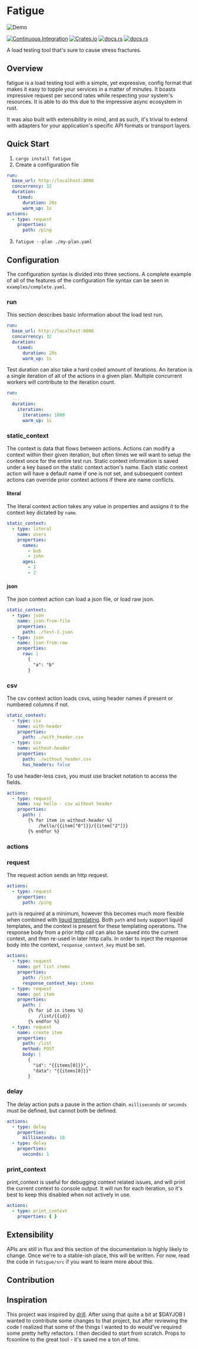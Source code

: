 # Fatigue
![Demo](./docs/demo.gif)

[![Continuous Integration][ci-badge]][ci-url]
[![Crates.io][crates-badge]][crates-url]
[![docs.rs][docs-badge]][docs-url]
[![docs.rs][license-badge]][license-url]

[ci-badge]: https://github.com/pdylanross/fatigue/actions/workflows/ci.yaml/badge.svg
[ci-url]: https://github.com/pdylanross/fatigue/actions/workflows/ci.yam
[docs-badge]: https://img.shields.io/docsrs/libfatigue
[docs-url]: https://docs.rs/libfatigue/latest/libfatigue/
[crates-badge]: https://img.shields.io/crates/v/libfatigue.svg
[crates-url]: https://crates.io/crates/libfatigue
[license-badge]: https://img.shields.io/crates/l/libfatigue
[license-url]: https://github.com/pdylanross/fatigue/blob/main/LICENSE

A load testing tool that's sure to cause stress fractures.


## Overview

fatigue is a load testing tool with a simple, yet expressive, config format that makes it easy to topple your services in a matter of minutes. It boasts impressive request per second rates while respecting your system's resources. It is able to do this due to the impressive async ecosystem in rust. 

It was also built with extensibility in mind, and as such, it's trivial to extend with adapters for your application's specific API formats or transport layers. 

## Quick Start

1. `cargo install fatigue`
2. Create a configuration file
```yaml
run:
  base_url: http://localhost:8000
  concurrency: 32
  duration:
    timed:
      duration: 20s
      warm_up: 1s
actions:
  - type: request
    properties:
      path: /ping

```
3. `fatigue --plan ./my-plan.yaml`

## Configuration

The configuration syntax is divided into three sections. A complete example of all of the features of the configuration file syntax can be seen in `examples/complete.yaml`.

### run

This section describes basic information about the load test run.
```yaml
run:
  base_url: http://localhost:8000
  concurrency: 32
  duration:
    timed:
      duration: 20s
      warm_up: 1s
```

Test duration can also take a hard coded amount of iterations. An iteration is a single iteration of all of the actions in a given plan. Multiple concurrent workers will contribute to the iteration count.

```yaml
run:
  ...
  duration:
    iteration:
      iterations: 1000
      warm_up: 1s
```

### static_context

The context is data that flows between actions. Actions can modify a context within their given iteration, but often times we will want to setup the context once for the entire test run. Static context information is saved under a key based on the static context action's name. Each static context action will have a default name if one is not set, and subsequent context actions can override prior context actions if there are name conflicts. 

#### literal

The literal context action takes any value in properties and assigns it to the context key dictated by `name`. 

```yaml
static_context:
  - type: literal
    name: users
    properties:
      names:
        - bob
        - john
      ages:
        - 1
        - 2
```


#### json

The json context action can load a json file, or load raw json.

```yaml
static_context:
  - type: json
    name: json-from-file
    properties:
      path: ./test-1.json
  - type: json
    name: json-from-raw
    properties:
      raw: |
        {
          "a": "b"
        }
```

### csv

The csv context action loads csvs, using header names if present or numbered columns if not.

```yaml
static_context:
  - type: csv
    name: with-header
    properties:
      path: ./with_header.csv
  - type: csv
    name: without-header
    properties:
      path: ./without_header.csv
      has_headers: false
```

To use header-less csvs, you must use bracket notation to access the fields.

```yaml
actions:
  - type: request
    name: say hello - csv without header
    properties:
      path: |
        {% for item in without-header %}
            /hello/{{item["0"]}}/{{item["2"]}}
        {% endfor %}
```

### actions

### request

The request action sends an http request.

```yaml
actions:
  - type: request
    properties:
      path: /ping
```

`path` is required at a minimum, however this becomes much more flexible when combined with [liquid templating](https://shopify.github.io/liquid/). Both `path` and `body` support liquid templates, and the context is present for these templating operations. The response body from a prior http call can also be saved into the current context, and then re-used in later http calls. In order to inject the response body into the context, `response_context_key` must be set.

```yaml
actions:
  - type: request
    name: get list items
    properties:
      path: /list
      response_context_key: items
  - type: request
    name: get item
    properties:
      path: |
        {% for id in items %}
            /list/{{id}}
        {% endfor %}
  - type: request
    name: create item
    properties:
      path: /list
      method: POST
      body: |
        {
          "id": "{{items[0]}}",
          "data": "{{items[0]}}"
        }
```

### delay

The delay action puts a pause in the action chain. `milliseconds` or `seconds` must be defined, but cannot both be defined.

```yaml
actions:
  - type: delay
    properties:
      milliseconds: 10
  - type: delay
    properties:
      seconds: 1
```

### print_context

print_context is useful for debugging context related issues, and will print the current context to console output. It will run for each iteration, so it's best to keep this disabled when not actively in use.

```yaml
actions:
  - type: print_context
    properties: { }
```

## Extensibility

APIs are still in flux and this section of the documentation is highly likely to change. Once we're to a stable-ish place, this will be written. For now, read the code in `fatigue/src` if you want to learn more about this.

## Contribution



## Inspiration

This project was inspired by [drill](https://github.com/fcsonline/drill). After using that quite a bit at $DAYJOB I wanted to contribute some changes to that project, but after reviewing the code I realized that some of the things I wanted to do would've required some pretty hefty refactors. I then decided to start from scratch. Props to fcsonline to the great tool - it's saved me a ton of time. 
